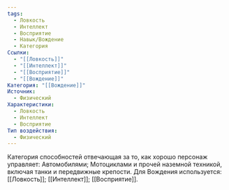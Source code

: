 ```yaml
---
tags:
  - Ловкость
  - Интеллект
  - Восприятие
  - Навык/Вождение
  - Категория
Ссылки:
  - "[[Ловкость]]"
  - "[[Интеллект]]"
  - "[[Восприятие]]"
  - "[[Вождение]]"
Категория: "[[Вождение]]"
Источник:
  - Физический
Характеристики:
  - Ловкость
  - Интеллект
  - Восприятие
Тип воздействия:
  - Физический
---
```

Категория способностей отвечающая за то, как хорошо персонаж управляет: Автомобилями; Мотоциклами и прочей наземной техникой, включая танки и передвижные крепости. Для Вождения используется: [[Ловкость]]; [[Интеллект]]; [[Восприятие]]. 